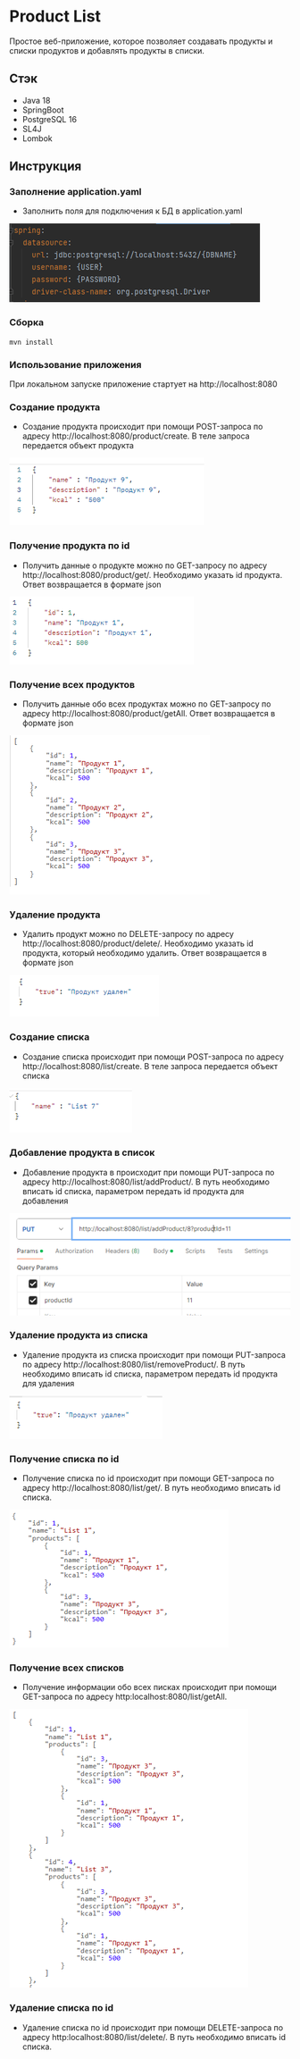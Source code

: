 # Product List

Простое веб-приложение, которое позволяет создавать продукты и списки продуктов и добавлять продукты в списки.

## Стэк
* Java 18
* SpringBoot
* PostgreSQL 16
* SL4J
* Lombok

## Инструкция
### Заполнение application.yaml
* Заполнить поля для подключения к БД в application.yaml

![img.png](img/img_1.png)

### Сборка
```shell
mvn install
```

### Использование приложения
При локальном запуске приложение стартует на http://localhost:8080

### Создание продукта
* Создание продукта происходит при помощи POST-запроса по адресу http://localhost:8080/product/create. В теле запроса передается объект продукта

![img.png](img/img_3.png)

### Получение продукта по id
* Получить данные о продукте можно по GET-запросу по адресу http://localhost:8080/product/get/. Необходимо указать id продукта. Ответ возвращается в формате json

![img.png](img/img_4.png)

### Получение всех продуктов
* Получить данные обо всех продуктах можно по GET-запросу по адресу http://localhost:8080/product/getAll. Ответ возвращается в формате json

![img.png](img/img_5.png)

### Удаление продукта
* Удалить продукт можно по DELETE-запросу по адресу http://localhost:8080/product/delete/. Необходимо указать id продукта, который необходимо удалить. Ответ возвращается в формате json

![img.png](img/img_6.png)

### Создание списка
* Создание списка происходит при помощи POST-запроса по адресу http://localhost:8080/list/create. В теле запроса передается объект списка

![img.png](img/img_7.png)

### Добавление продукта в список
* Добавление продукта в происходит при помощи PUT-запроса по адресу http://localhost:8080/list/addProduct/. В путь необходимо вписать id списка, параметром передать id продукта для добавления

![img.png](img/img_8.png)

### Удаление продукта из списка
* Удаление продукта из списка происходит при помощи PUT-запроса по адресу http://localhost:8080/list/removeProduct/. В путь необходимо вписать id списка, параметром передать id продукта для удаления

![img.png](img/img_9.png)

### Получение списка по id
* Получение списка по id происходит при помощи GET-запроса по адресу http://localhost:8080/list/get/. В путь необходимо вписать id списка.

![img.png](img/img_10.png)

### Получение всех списков
* Получение информации обо всех писках происходит при помощи GET-запроса по адресу http:localhost:8080/list/getAll.

![img.png](img/img_11.png)

### Удаление списка по id
* Удаление списка по id происходит при помощи DELETE-запроса по адресу http:localhost:8080/list/delete/. В путь необходимо вписать id списка.

